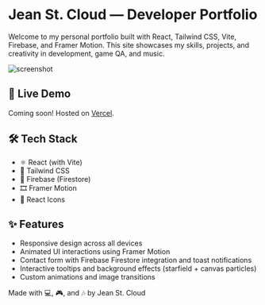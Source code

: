 # Jean St. Cloud — Developer Portfolio

Welcome to my personal portfolio built with React, Tailwind CSS, Vite, Firebase, and Framer Motion. This site showcases my skills, projects, and creativity in development, game QA, and music.

![screenshot](https://private-user-images.githubusercontent.com/110052742/451649289-38e90f32-8420-47b4-92ad-3084c602882e.png?jwt=eyJhbGciOiJIUzI1NiIsInR5cCI6IkpXVCJ9.eyJpc3MiOiJnaXRodWIuY29tIiwiYXVkIjoicmF3LmdpdGh1YnVzZXJjb250ZW50LmNvbSIsImtleSI6ImtleTUiLCJleHAiOjE3NDkwOTAwMDEsIm5iZiI6MTc0OTA4OTcwMSwicGF0aCI6Ii8xMTAwNTI3NDIvNDUxNjQ5Mjg5LTM4ZTkwZjMyLTg0MjAtNDdiNC05MmFkLTMwODRjNjAyODgyZS5wbmc_WC1BbXotQWxnb3JpdGhtPUFXUzQtSE1BQy1TSEEyNTYmWC1BbXotQ3JlZGVudGlhbD1BS0lBVkNPRFlMU0E1M1BRSzRaQSUyRjIwMjUwNjA1JTJGdXMtZWFzdC0xJTJGczMlMkZhd3M0X3JlcXVlc3QmWC1BbXotRGF0ZT0yMDI1MDYwNVQwMjE1MDFaJlgtQW16LUV4cGlyZXM9MzAwJlgtQW16LVNpZ25hdHVyZT1iY2IxYjVlZTMwYTNjYmU3MDZhNmI5MjBjMjBhMDlmMDg4NDFjYTBlNjQ3MzNmNGU1ZmU2MmQxMTZlOWY1MjNjJlgtQW16LVNpZ25lZEhlYWRlcnM9aG9zdCJ9.fuzGQQrKY1bqV9TLAXDS_qMRoHzXUctKOhNm_M5VxLY) <!-- Optional: Replace or remove -->

## 🚀 Live Demo

Coming soon! Hosted on [Vercel]([https://vercel.com](https://jeanportfolio-orcin.vercel.app/)).

## 🛠 Tech Stack

- ⚛️ React (with Vite)
- 💨 Tailwind CSS
- 🧠 Firebase (Firestore)
- 🎞️ Framer Motion
- 🔧 React Icons

## ✨ Features

- Responsive design across all devices
- Animated UI interactions using Framer Motion
- Contact form with Firebase Firestore integration and toast notifications
- Interactive tooltips and background effects (starfield + canvas particles)
- Custom animations and image transitions


Made with 💻, 🎮, and 🎶 by Jean St. Cloud

